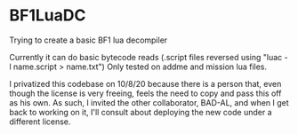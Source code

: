 # BF1LuaDC
Trying to create a basic BF1 lua decompiler

Currently it can do basic bytecode reads (.script files reversed using "luac -l name.script > name.txt")
Only tested on addme and mission lua files.

I privatized this codebase on 10/8/20 because there is a person that, even though the license is very freeing, feels the need to copy and pass this off as his own.  As such, I invited the other collaborator, BAD-AL, and when I get back to working on it, I'll consult about deploying the new code under a different license.
